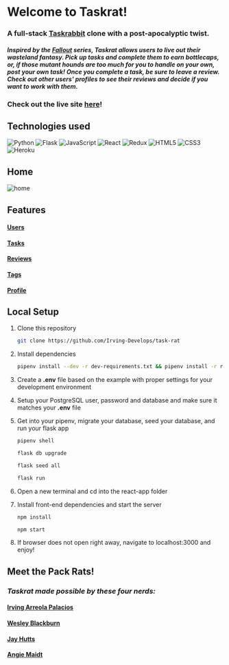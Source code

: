 # Welcome to Taskrat!
### A full-stack [Taskrabbit](https://www.taskrabbit.com/) clone with a post-apocalyptic twist.

#### *Inspired by the [Fallout](https://en.wikipedia.org/wiki/Fallout_(series)) series, Taskrat allows users to live out their wasteland fantasy. Pick up tasks and complete them to earn bottlecaps, or, if those mutant hounds are too much for you to handle on your own, post your own task! Once you complete a task, be sure to leave a review. Check out other users' profiles to see their reviews and decide if you want to work with them.*

### Check out the live site [here](https://taskrat.herokuapp.com/about)!

## Technologies used
![Python](https://img.shields.io/badge/python-3670A0?style=for-the-badge&logo=python&logoColor=ffdd54)
![Flask](https://img.shields.io/badge/flask-%23000.svg?style=for-the-badge&logo=flask&logoColor=white)
![JavaScript](https://img.shields.io/badge/javascript-%23323330.svg?style=for-the-badge&logo=javascript&logoColor=%23F7DF1E)
![React](https://img.shields.io/badge/react-%2320232a.svg?style=for-the-badge&logo=react&logoColor=%2361DAFB)
![Redux](https://img.shields.io/badge/redux-%23593d88.svg?style=for-the-badge&logo=redux&logoColor=white)
![HTML5](https://img.shields.io/badge/html5-%23E34F26.svg?style=for-the-badge&logo=html5&logoColor=white)
![CSS3](https://img.shields.io/badge/css3-%231572B6.svg?style=for-the-badge&logo=css3&logoColor=white)
![Heroku](https://img.shields.io/badge/heroku-%23430098.svg?style=for-the-badge&logo=heroku&logoColor=white)

## Home
![home](https://user-images.githubusercontent.com/100968885/182058873-cffcd913-194f-4125-8d61-91a125a851ac.png)

## Features
#### [Users](https://github.com/Irving-Develops/task-rat/wiki/Feature-List#users)
#### [Tasks](https://github.com/Irving-Develops/task-rat/wiki/Feature-List#tasks)
#### [Reviews](https://github.com/Irving-Develops/task-rat/wiki/Feature-List#reviews)
#### [Tags](https://github.com/Irving-Develops/task-rat/wiki/Feature-List#tags)
#### [Profile](https://github.com/Irving-Develops/task-rat/wiki/Feature-List#profile-page)

## Local Setup
1. Clone this repository

   ```bash
   git clone https://github.com/Irving-Develops/task-rat
   ```

2. Install dependencies

      ```bash
      pipenv install --dev -r dev-requirements.txt && pipenv install -r requirements.txt
      ```

3. Create a **.env** file based on the example with proper settings for your
   development environment

4. Setup your PostgreSQL user, password and database and make sure it matches your **.env** file

5. Get into your pipenv, migrate your database, seed your database, and run your flask app

   ```bash
   pipenv shell
   ```

   ```bash
   flask db upgrade
   ```

   ```bash
   flask seed all
   ```

   ```bash
   flask run
   ```
6. Open a new terminal and cd into the react-app folder

7. Install front-end dependencies and start the server

      ```bash
   npm install
   ```

      ```bash
   npm start
   ```
8. If browser does not open right away, navigate to localhost:3000 and enjoy!


## Meet the Pack Rats!
### *Taskrat made possible by these four nerds:*
#### [Irving Arreola Palacios](https://github.com/Irving-Develops)
#### [Wesley Blackburn](https://github.com/wesleyblackburn90)
#### [Jay Hutts](https://github.com/jay-bean)
#### [Angie Maidt](https://github.com/angMaidt)
